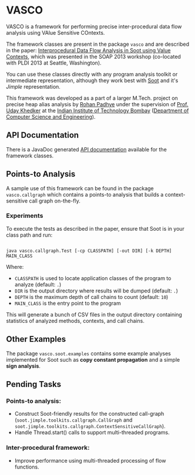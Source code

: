 VASCO
=====

VASCO is a framework for performing precise inter-procedural data flow analysis using VAlue Sensitive COntexts.

The framework classes are present in the package `vasco` and are described in the paper: [Interprocedural Data Flow Analysis in Soot using Value Contexts](http://dl.acm.org/citation.cfm?doid=2487568.2487569), which was presented in the SOAP 2013 workshop (co-located with PLDI 2013 at Seattle, Washington).

You can use these classes directly with any program analysis toolkit or intermediate representation, although they work best with [Soot](http://www.sable.mcgill.ca/soot) and it's *Jimple* representation.

This framework was developed as a part of a larger M.Tech. project on precise heap alias analysis by [Rohan Padhye](http://www.cse.iitb.ac.in/~rohanpadhye) under the supervision of [Prof. Uday Khedker](http://www.cse.iitb.ac.in/~uday) at the [Indian Institute of Technology Bombay](http://www.iitb.ac.in) ([Department of Computer Science and Engineering](http://www.cse.iitb.ac.in)).

## API Documentation ##

There is a JavaDoc generated [API documentation](http://rohanpadhye.github.io/vasco/apidocs) available for the framework classes.

## Points-to Analysis ##

A sample use of this framework can be found in the package `vasco.callgraph` which contains a points-to analysis that builds a context-sensitive call graph on-the-fly.

### Experiments ###

To execute the tests as described in the paper, ensure that Soot is in your class path and run:

<code>
java vasco.callgraph.Test [-cp CLASSPATH] [-out DIR] [-k DEPTH] MAIN_CLASS
</code>

Where:

- `CLASSPATH` is used to locate application classes of the program to analyze (default: `.`)
- `DIR` is the output directory where results will be dumped (default: `.`)
- `DEPTH` is the maximum depth of call chains to count (default: `10`)
- `MAIN_CLASS` is the entry point to the program

This will generate a bunch of CSV files in the output directory containing statistics of analyzed methods, contexts, and call chains.

## Other Examples ##

The package `vasco.soot.examples` contains some example analyses implemented for Soot such as **copy constant propagation** and a simple **sign analysis**.

## Pending Tasks ##

### Points-to analysis: ###

- Construct Soot-friendly results for the constructed call-graph (`soot.jimple.toolkits.callgraph.CallGraph` and `soot.jimple.toolkits.callgraph.ContextSensitiveCallGraph`).
- Handle Thread.start() calls to support multi-threaded programs.

### Inter-procedural framework: ###

- Improve performance using multi-threaded processing of flow functions.
